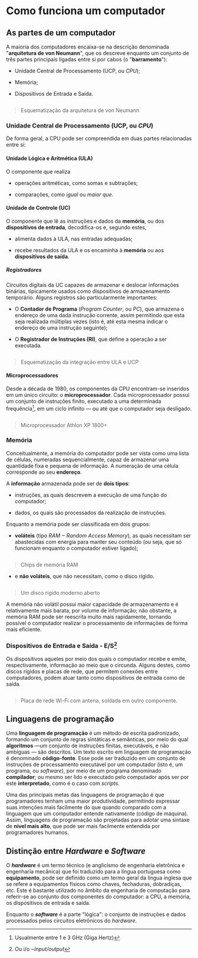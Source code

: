 # Como funciona um computador

## As partes de um computador

A maioria dos computadores encaixa-se na descrição denominada "**arquitetura de von Neumann**", que os descreve enquanto um conjunto de três partes principais ligadas entre si por cabos (o "**barramento**"):

- Unidade Central de Processamento (UCP, ou *CPU*);

- Memória;

- Dispositivos de Entrada e Saída.

<img src="file:///home/user/Documents/Drives/USP/Transferência%20Interna/01%20-%20Introdução%20a%20Ciência%20da%20Computação/Resumos/Imagens/2021-03-30-21-52-08-image.png" title="" alt="" data-align="center">

> Esquematização da arquitetura de von Neumann

### Unidade Central de Processamento (UCP, ou *CPU*)

De forma geral, a CPU pode ser compreendida em duas partes relacionadas entre si:

#### Unidade Lógica e Aritmética (ULA)

O componente que realiza

- operações aritméticas, como somas e subtrações;

- comparações, como *igual* ou *maior que*.

#### Unidade de Controle (UC)

O componente que lê as instruções e dados da **memória**, ou dos **dispositivos de entrada**, decodifica-os e, segundo estes,

- alimenta dados à ULA, nas entradas adequadas;

- recebe resultados da ULA e os encaminha à **memória** ou aos **dispositivos de saída**.

##### Registradores

Circuitos digitais da UC capazes de armazenar e deslocar informações binárias, tipicamente usados como dispositivos de armazenamento temporário. Alguns registros são particularmente importantes:

- O **Contador de Programa** (*Program Counter*, ou *PC*), que armazena o endereço de uma dada instrução corrente, assim permitindo que esta seja realizada múltiplas vezes (isto é, até esta mesma indicar o endereço de uma instrução seguinte);

- O **Registrador de Instruções (RI)**, que define a operação a ser executada.

<img src="file:///home/user/Documents/Drives/USP/Transferência%20Interna/01%20-%20Introdução%20a%20Ciência%20da%20Computação/Resumos/Imagens/a1856b5e80d31b9b0e1c532abcc4a1b97ffd0f2f.png" title="" alt="" data-align="center">

> Esquematização da integração entre ULA e UCP

#### Microprocessadores

Desde a década de 1980, os componentes da CPU encontram-se inseridos em um único circuito: o **microprocessador**. Cada microprocessador possui um conjunto de instruções finito, executado a uma determinada frequência[^1], em um ciclo infinito — ou até que o computador seja desligado.

<img title="" src="file:///home/user/Documents/Drives/USP/Transferência%20Interna/01 - Introdução a Ciência da Computação/Resumos/Imagens/0587b4f3cf045d37f3d1136da10fd9275d48b2f3.JPG" alt="" data-align="center">

> Microprocessador Athlon XP 1800+

### Memória

Conceitualmente, a memória do computador pode ser vista como uma lista de células, numeradas sequencialmente, capaz de armazenar uma quantidade fixa e pequena de informação. A numeração de uma célula corresponde ao seu **endereço**.

A **informação** armazenada pode ser de **dois tipos**:

- instruções, as quais descrevem a execução de uma função do computador;

- dados, os quais são processados da realização de instruções.

Enquanto a memória pode ser classificada em dois grupos:

- **voláteis** (tipo *RAM ‒ Random Access Memory*), as quais necessitam ser abastecidas com energia para manter seu conteúdo (ou seja, que só funcionam enquanto o computador estiver ligado);

<img src="file:///home/user/Documents/Drives/USP/Transferência%20Interna/01%20-%20Introdução%20a%20Ciência%20da%20Computação/Resumos/Imagens/824f897975e229bdbfe16beb171ee01e267000db.png" title="" alt="" data-align="center">

> Chips de memória RAM

- e **não voláteis**, que não necessitam, como o disco rígido.

<img src="file:///home/user/Documents/Drives/USP/Transferência%20Interna/01%20-%20Introdução%20a%20Ciência%20da%20Computação/Resumos/Imagens/2021-03-30-22-13-11-image.png" title="" alt="" data-align="center">

> Um disco rígido moderno aberto

A memória não volátil possui maior capacidade de armazenamento e é relativamente mais barata, por volume de informação; não obstante, a memória RAM pode ser reescrita muito mais rapidamente, tornando possível o computador realizar o processamento de informações de forma mais eficiente.

### Dispositivos de Entrada e Saída - E/S[^2]

Os dispositivos aqueles por meio dos quais o computador recebe e emite, respectivamente, informação ao meio que o circunda. Alguns destes, como discos rígidos e placas de rede, que permitem conexões entre computadores, podem atuar tanto como dispositivos de entrada como de saída.

<img src="file:///home/user/Documents/Drives/USP/Transferência%20Interna/01%20-%20Introdução%20a%20Ciência%20da%20Computação/Resumos/Imagens/3f1634311dffcc6d793fd5fb64d837fcd7f606ca.jpg" title="" alt="" data-align="center">

> Placa de rede Wi-Fi com antena, soldada em outro componente.

## Linguagens de programação

Uma **linguagem de programação** é um método de escrita padronizado, formando um conjunto de regras sintáticas e semânticas, por meio do qual **algoritmos** —um conjunto de instruções finitas, executáveis, e não ambíguas — são descritos. Um texto escrito em linguagem de programação é denominado **código-fonte**. Esse pode ser traduzido em um conjunto de instruções de processamento executável por um computador (isto é, um programa, ou *software*), por meio de um programa denominado **compilador**; ou mesmo ser lido e executado pelo computador após ser por este **interpretado**, como é o caso com *scripts*.

Uma das principais metas das linguagens de programação é que programadores tenham uma maior produtividade, permitindo expressar suas intenções mais facilmente do que quando comparado com a linguagem que um computador entende nativamente (código de máquina). Assim, linguagens de programação são projetadas para adotar uma sintaxe de **nível mais alto**, que pode ser mais facilmente entendida por programadores humanos.

## Distinção entre *Hardware* e *Software*

O ***hardware*** é um termo técnico (e anglicismo de engenharia eletrônica e engenharia mecânica) que foi traduzido para a língua portuguesa como **equipamento**, pode ser definido como um termo geral da língua inglesa que se refere a equipamentos físicos como chaves, fechaduras, dobradiças, etc. Este é bastante utilizado no âmbito da engenharia de computação para referir-se ao conjunto dos componentes do computador: a CPU, a memória, os dispositivos de entrada e saída.

Enquanto o ***software*** é a parte "lógica": o conjunto de instruções e dados processados pelos circuitos eletrônicos do *hardware*.

[^1]: Usualmente entre 1 e 3 GHz (Giga Hertz)

[^2]: Ou i/o ‒*input/output*